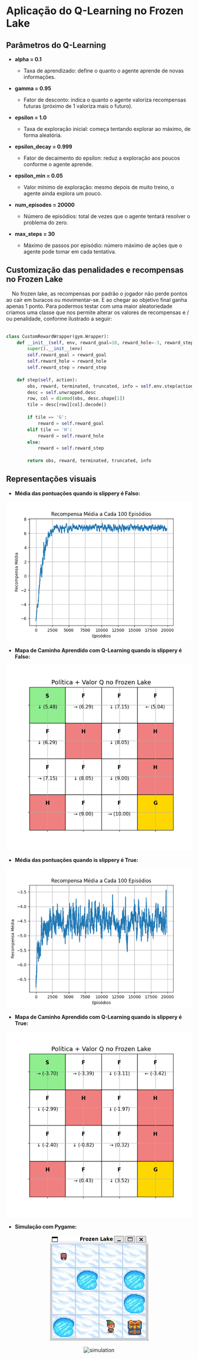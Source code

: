 # Aplicação do Q-Learning no Frozen Lake

## Parâmetros do Q-Learning

- **alpha = 0.1**  
    - Taxa de aprendizado: define o quanto o agente aprende de novas informações.

- **gamma = 0.95**  
    - Fator de desconto: indica o quanto o agente valoriza recompensas futuras (próximo de 1 valoriza mais o futuro).

- **epsilon = 1.0**  
    - Taxa de exploração inicial: começa tentando explorar ao máximo, de forma aleatória.

- **epsilon_decay = 0.999**  
    - Fator de decaimento do epsilon: reduz a exploração aos poucos conforme o agente aprende.

- **epsilon_min = 0.05**  
    - Valor mínimo de exploração: mesmo depois de muito treino, o agente ainda explora um pouco.

- **num_episodes = 20000**  
    - Número de episódios: total de vezes que o agente tentará resolver o problema do zero.

- **max_steps = 30**  
    - Máximo de passos por episódio: número máximo de ações que o agente pode tomar em cada tentativa.


## Customização das penalidades e recompensas no Frozen Lake

&nbsp;&nbsp;&nbsp;&nbsp;No frozen lake, as recompensas por padrão o jogador não perde pontos ao cair em buracos ou movimentar-se. E ao chegar ao objetivo final ganha apenas 1 ponto. Para podermos testar com uma maior aleatoriedade criamos uma classe que nos permite alterar os valores de recompensas e / ou penalidade, conforme ilustrado a seguir:

```python

class CustomRewardWrapper(gym.Wrapper):
    def __init__(self, env, reward_goal=10, reward_hole=-3, reward_step=-0.50):
        super().__init__(env)
        self.reward_goal = reward_goal
        self.reward_hole = reward_hole
        self.reward_step = reward_step

    def step(self, action):
        obs, reward, terminated, truncated, info = self.env.step(action)
        desc = self.unwrapped.desc
        row, col = divmod(obs, desc.shape[1])
        tile = desc[row][col].decode()

        if tile == 'G':
            reward = self.reward_goal
        elif tile == 'H':
            reward = self.reward_hole
        else:
            reward = self.reward_step

        return obs, reward, terminated, truncated, info

```

## Representações visuais

- **Média das pontuações quando is slippery é Falso:**

<div align='center'>

![average_is_slippery_false](./images/average_is_slppery_false.png)

</div>


- **Mapa de Caminho Aprendido com Q-Learning quando is slippery é Falso:**

<div align='center'>

![prizes_is_slippery_false](./images/prizes_is_slippery_false.png)

</div>

- **Média das pontuações quando is slippery é True:**

<div align='center'>

![average_is_slippery_true](./images/average_is_slippery_true.png)

</div>

- **Mapa de Caminho Aprendido com Q-Learning quando is slippery é True:**

<div align='center'>

![prizes_is_slippery_false](./images/prizes_is_slippery_true.png)

</div>

- **Simulação com Pygame:**

<div align='center'>

![simulation](./images/in_pygame_sim.png)

</div>

<div align='center'>

![simulation](./images/in_pygame_demo.gif)

</div>
